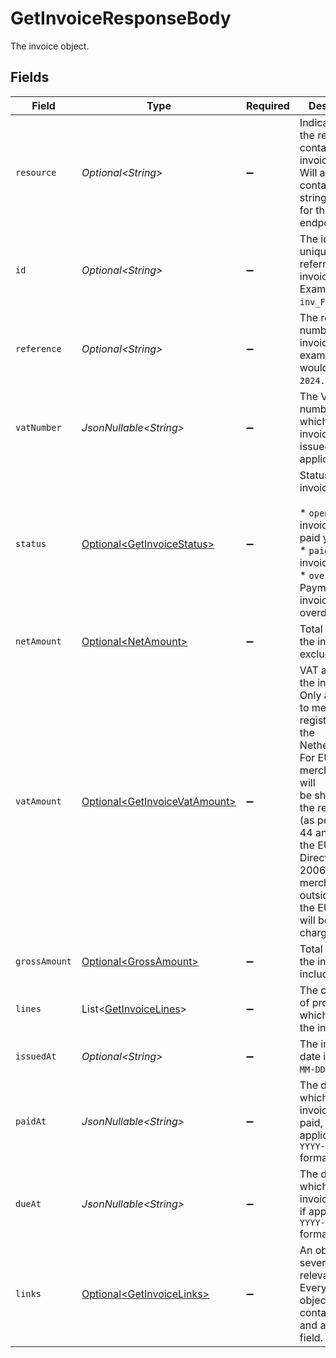 # GetInvoiceResponseBody

The invoice object.


## Fields

| Field                                                                                                                                                                                                                                                             | Type                                                                                                                                                                                                                                                              | Required                                                                                                                                                                                                                                                          | Description                                                                                                                                                                                                                                                       | Example                                                                                                                                                                                                                                                           |
| ----------------------------------------------------------------------------------------------------------------------------------------------------------------------------------------------------------------------------------------------------------------- | ----------------------------------------------------------------------------------------------------------------------------------------------------------------------------------------------------------------------------------------------------------------- | ----------------------------------------------------------------------------------------------------------------------------------------------------------------------------------------------------------------------------------------------------------------- | ----------------------------------------------------------------------------------------------------------------------------------------------------------------------------------------------------------------------------------------------------------------- | ----------------------------------------------------------------------------------------------------------------------------------------------------------------------------------------------------------------------------------------------------------------- |
| `resource`                                                                                                                                                                                                                                                        | *Optional\<String>*                                                                                                                                                                                                                                               | :heavy_minus_sign:                                                                                                                                                                                                                                                | Indicates that the response contains an invoice object.<br/>Will always contain the string `invoice` for this endpoint.                                                                                                                                           | invoice                                                                                                                                                                                                                                                           |
| `id`                                                                                                                                                                                                                                                              | *Optional\<String>*                                                                                                                                                                                                                                               | :heavy_minus_sign:                                                                                                                                                                                                                                                | The identifier uniquely referring to this invoice. Example: `inv_FrvewDA3Pr`.                                                                                                                                                                                     |                                                                                                                                                                                                                                                                   |
| `reference`                                                                                                                                                                                                                                                       | *Optional\<String>*                                                                                                                                                                                                                                               | :heavy_minus_sign:                                                                                                                                                                                                                                                | The reference number of the invoice. An example value would be: `2024.10000`.                                                                                                                                                                                     |                                                                                                                                                                                                                                                                   |
| `vatNumber`                                                                                                                                                                                                                                                       | *JsonNullable\<String>*                                                                                                                                                                                                                                           | :heavy_minus_sign:                                                                                                                                                                                                                                                | The VAT number to which the invoice was issued to, if applicable.                                                                                                                                                                                                 |                                                                                                                                                                                                                                                                   |
| `status`                                                                                                                                                                                                                                                          | [Optional\<GetInvoiceStatus>](../../models/operations/GetInvoiceStatus.md)                                                                                                                                                                                        | :heavy_minus_sign:                                                                                                                                                                                                                                                | Status of the invoice.<br/><br/>* `open` — The invoice is not paid yet.<br/>* `paid` — The invoice is paid.<br/>* `overdue` — Payment of the invoice is overdue.                                                                                                  |                                                                                                                                                                                                                                                                   |
| `netAmount`                                                                                                                                                                                                                                                       | [Optional\<NetAmount>](../../models/operations/NetAmount.md)                                                                                                                                                                                                      | :heavy_minus_sign:                                                                                                                                                                                                                                                | Total amount of the invoice, excluding VAT.                                                                                                                                                                                                                       |                                                                                                                                                                                                                                                                   |
| `vatAmount`                                                                                                                                                                                                                                                       | [Optional\<GetInvoiceVatAmount>](../../models/operations/GetInvoiceVatAmount.md)                                                                                                                                                                                  | :heavy_minus_sign:                                                                                                                                                                                                                                                | VAT amount of the invoice. Only applicable to merchants registered in the Netherlands. For EU merchants, VAT will<br/>be shifted to the recipient (as per article 44 and 196 in the EU VAT Directive 2006/112). For merchants outside<br/>the EU, no VAT will be charged. |                                                                                                                                                                                                                                                                   |
| `grossAmount`                                                                                                                                                                                                                                                     | [Optional\<GrossAmount>](../../models/operations/GrossAmount.md)                                                                                                                                                                                                  | :heavy_minus_sign:                                                                                                                                                                                                                                                | Total amount of the invoice, including VAT.                                                                                                                                                                                                                       |                                                                                                                                                                                                                                                                   |
| `lines`                                                                                                                                                                                                                                                           | List\<[GetInvoiceLines](../../models/operations/GetInvoiceLines.md)>                                                                                                                                                                                              | :heavy_minus_sign:                                                                                                                                                                                                                                                | The collection of products which make up the invoice.                                                                                                                                                                                                             |                                                                                                                                                                                                                                                                   |
| `issuedAt`                                                                                                                                                                                                                                                        | *Optional\<String>*                                                                                                                                                                                                                                               | :heavy_minus_sign:                                                                                                                                                                                                                                                | The invoice date in `YYYY-MM-DD` format.                                                                                                                                                                                                                          |                                                                                                                                                                                                                                                                   |
| `paidAt`                                                                                                                                                                                                                                                          | *JsonNullable\<String>*                                                                                                                                                                                                                                           | :heavy_minus_sign:                                                                                                                                                                                                                                                | The date on which the invoice was paid, if applicable, in `YYYY-MM-DD` format.                                                                                                                                                                                    |                                                                                                                                                                                                                                                                   |
| `dueAt`                                                                                                                                                                                                                                                           | *JsonNullable\<String>*                                                                                                                                                                                                                                           | :heavy_minus_sign:                                                                                                                                                                                                                                                | The date on which the invoice is due, if applicable, in `YYYY-MM-DD` format.                                                                                                                                                                                      |                                                                                                                                                                                                                                                                   |
| `links`                                                                                                                                                                                                                                                           | [Optional\<GetInvoiceLinks>](../../models/operations/GetInvoiceLinks.md)                                                                                                                                                                                          | :heavy_minus_sign:                                                                                                                                                                                                                                                | An object with several relevant URLs. Every URL object will contain an `href` and a `type` field.                                                                                                                                                                 |                                                                                                                                                                                                                                                                   |